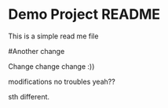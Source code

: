# Demo Project README

This is a simple read me file

#Another change

Change change change :))


modifications
no troubles yeah??

sth different.